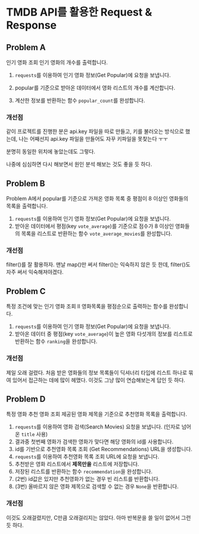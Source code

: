 # TMDB API를 활용한 Request & Response

## Problem A

인기 영화 조회 인기 영화의 개수를 출력합니다. 

1. `requests`를 이용하여 인기 영화 정보(Get Popular)에 요청을 보냅니다. 

2. popular를 기준으로 받아온 데이터에서 영화 리스트의 개수를 계산합니다.  

3. 계산한 정보를 반환하는 함수 `popular_count`를 완성합니다. 

### 개선점

같이 프로젝트를 진행한 분은 api.key 파일을 따로 만들고, 키를 불러오는 방식으로 했는데,
나는 어째선지 api.key 파일을 만들어도 자꾸 키파일을 못찾는다 ㅜㅜ

분명히 동일한 위치에 놓았는데도 그렇다.

나중에 심심하면 다시 해보면서 원인 분석 해보는 것도 좋을 듯 하다.


## Problem B

Problem A에서 popular를 기준으로 가져온 영화 목록 중 평점이 8 이상인 영화들의 목록을 출력합니다. 

1. `requests`를 이용하여 인기 영화 정보(Get Popular)에 요청을 보냅니다.
2. 받아온 데이터에서 평점(key `vote_average`)를 기준으로 점수가 8 이상인 영화들의 목록을 리스트로 반환하는 함수 `vote_average_movies`를 완성합니다.

### 개선점

filter()를 잘 활용하자. 맨날 map()만 써서 filter()는 익숙하지 않은 듯 한데, filter()도 자주 써서 익숙해져야겠다.

## Problem C

특정 조건에 맞는 인기 영화 조회 II 영화목록을 평점순으로 출력하는 함수를 완성합니다. 

1. `requests`를 이용하여 인기 영화 정보(Get Popular)에 요청을 보냅니다.
2. 받아온 데이터 중 평점(key `vote_average`)이 높은 영화 다섯개의 정보를 리스트로 반환하는 함수 `ranking`을 완성합니다. 

### 개선점
제일 오래 걸렸다. 처음 받은 영화들의 정보 목록들이 딕셔너리 타입에 리스트 하나로 묶여 있어서 접근하는 데에 많이 헤맸다. 이것도 그냥 많이 연습해보는게 답인 듯 하다.


## Problem D

특정 영화 추천 영화 조회 제공된 영화 제목을 기준으로 추천영화 목록을 출력합니다.

1. `requests`를 이용하여 영화 검색(Search Movies) 요청을 보냅니다. (인자로 넘어온 `title` 사용)
2. 결과중 첫번째 영화가 검색한 영화가 맞다면 해당 영화의 id를 사용합니다.
3. id를 기반으로 추천영화 목록 조회 (Get Recommendations) URL을 생성합니다. 
4. `requests`를 이용하여 추천영화 목록 조회 URL에 요청을 보냅니다. 
5. 추천받은 영화 리스트에서 **제목만을** 리스트에 저장합니다. 
6. 저장된 리스트를 반환하는 함수 `recommendation`을 완성합니다. 
7. (2번) id값은 있지만 추천영화가 없는 경우 빈 리스트를 반환합니다. 
8. (3번) 올바르지 않은 영화 제목으로 검색할 수 없는 경우 `None`을 반환합니다. 

### 개선점
이것도 오래걸렸지만, C만큼 오래걸리지는 않았다. 아마 반복문을 쓸 일이 없어서 그런 듯 하다.


